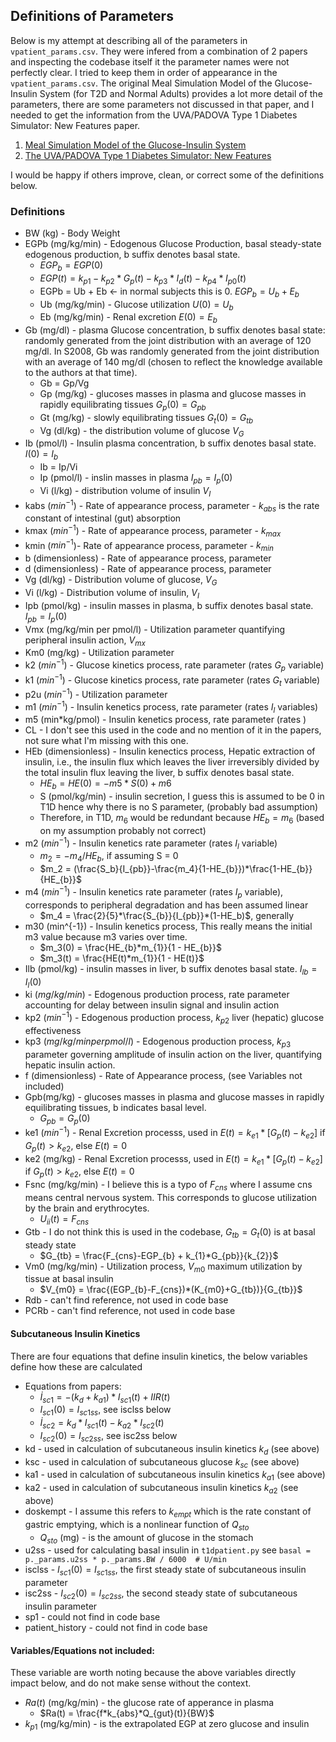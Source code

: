 ## Definitions of Parameters

Below is my attempt at describing all of the parameters in ```vpatient_params.csv```. They were infered from a combination of 2 papers and inspecting the codebase itself it the parameter names were not perfectly clear. I tried to keep them in order of appearance in the ```vpatient_params.csv```. The original Meal Simulation Model of the Glucose-Insulin System (for T2D and Normal Adults) provides a lot more detail of the parameters, there are some parameters not discussed in that paper, and I needed to get the information from the UVA/PADOVA Type 1 Diabetes Simulator: New Features paper.

1. [Meal Simulation Model of the Glucose-Insulin System](https://ieeexplore.ieee.org/abstract/document/4303268/references#references)
2. [The UVA/PADOVA Type 1 Diabetes Simulator: New Features](https://journals.sagepub.com/doi/10.1177/1932296813514502)

I would be happy if others improve, clean, or correct some of the definitions below.

### Definitions

* BW (kg) - Body Weight 
* EGPb (mg/kg/min) - Edogenous Glucose Production, basal steady-state edogenous production, b suffix denotes basal state.
  * $EGP_b = EGP(0)$
  * $EGP(t) = k_{p1} - k_{p2} * G_{p}(t) - k_{p3} * I_{d}(t) - k_{p4} * I_{p0}(t)$
  * EGPb = Ub + Eb <- in normal subjects this is 0. $EGP_b = U_{b} + E_{b}$
  * Ub (mg/kg/min) - Glucose utilization $U(0) = U_{b}$
  * Eb (mg/kg/min) - Renal excretion $E(0) = E_{b}$
* Gb (mg/dl) - plasma Glucose concentration, b suffix denotes basal state: randomly generated from the joint distribution with an average of 120 mg/dl.  In S2008, Gb was randomly generated from the joint distribution with an average of 140 mg/dl (chosen to reflect the knowledge available to the authors at that time). 
  * Gb = Gp/Vg
  * Gp (mg/kg) - glucoses masses in plasma and glucose masses in rapidly equilibrating tissues $G_p(0) = G_{pb}$
  * Gt (mg/kg) - slowly equilibrating tissues $G_{t}(0) = G_{tb}$
  * Vg (dl/kg) - the distribution volume of glucose $V_{G}$
* Ib (pmol/l) - Insulin plasma concentration, b suffix denotes basal state. $I(0) = I_{b}$
  * Ib = Ip/Vi
  * Ip (pmol/l) - inslin masses in plasma $I_{pb} = I_{p}(0)$
  * Vi (l/kg) - distribution volume of insulin $V_{I}$
* kabs ($min^{-1}$) - Rate of appearance process, parameter - $k_{abs}$ is the rate constant of intestinal (gut) absorption 
* kmax ($min^{-1}$) - Rate of appearance process, parameter - $k_{max}$
* kmin ($min^{-1}$)- Rate of appearance process, parameter - $k_{min}$
* b (dimensionless) - Rate of appearance process, parameter
* d (dimensionless) - Rate of appearance process, parameter
* Vg (dl/kg) - Distribution volume of glucose, $V_{G}$
* Vi (l/kg) - Distribution volume of insulin, $V_{I}$
* Ipb (pmol/kg) - insulin masses in plasma, b suffix denotes basal state. $I_{pb} = I_{p}(0)$
* Vmx (mg/kg/min per pmol/l) - Utilization parameter quantifying peripheral insulin action, $V_{mx}$
* Km0 (mg/kg) - Utilization parameter 
* k2 ($min^{-1}$) - Glucose kinetics process, rate parameter (rates $G_p$ variable)
* k1 ($min^{-1}$) - Glucose kinetics process, rate parameter (rates $G_t$ variable)
* p2u ($min^{-1}$) - Utilization parameter  
* m1 ($min^{-1}$) - Insulin kenetics process, rate parameter (rates $I_l$ variables)
* m5 (min*kg/pmol) - Insulin kenetics process, rate parameter (rates )
* CL - I don't see this used in the code and no mention of it in the papers, not sure what I'm missing with this one.
* HEb (dimensionless) - Insulin kenectics process, Hepatic extraction of insulin, i.e., the insulin flux which leaves the liver irreversibly divided by the total insulin flux leaving the liver, b suffix denotes basal state.
  * $HE_b = HE(0) = -m5*S(0) + m6$
  * S (pmol/kg/min) - insulin secretion, I guess this is assumed to be 0 in T1D hence why there is no S parameter, (probably bad assumption)
  * Therefore, in T1D, $m_6$ would be redundant because $HE_b = m_6$ (based on my assumption probably not correct)
* m2 ($min^{-1}$) - Insulin kenetics rate parameter (rates $I_l$ variable)
  * $m_2 = -m_4/HE_{b}$, if assuming S = 0
  * $m_2 = (\frac{S_b}{I_{pb}}-\frac{m_4}{1-HE_{b}})*\frac{1-HE_{b}}{HE_{b}}$ 
* m4 ($min^{-1}$) - Insulin kenetics rate parameter (rates $I_p$ variable), corresponds to peripheral degradation and has been assumed linear
  * $m_4 = \frac{2}{5}*\frac{S_{b}}{I_{pb}}*(1-HE_b)$, generally
* m30 (min^{-1}) - Insulin kenetics process, This really means the initial m3 value because m3 varies over time. 
  * $m_3(0) = \frac{HE_{b}*m_{1}}{1 - HE_{b}}$
  * $m_3(t) = \frac{HE(t)*m_{1}}{1 - HE(t)}$
* Ilb (pmol/kg) - insulin masses in liver, b suffix denotes basal state. $I_{lb} = I_{l}(0)$
* ki ($mg/kg/min$) - Edogenous production process, rate parameter accounting for delay between insulin signal and insulin action
* kp2 ($min^{-1}$) - Edogenous production process, $k_{p2}$ liver (hepatic) glucose effectiveness
* kp3 ($mg/kg/min per pmol/l$) - Edogenous production process, $k_{p3}$ parameter governing amplitude of insulin action on the liver, quantifying hepatic insulin action. 
* f (dimensionless) - Rate of Appearance process, (see Variables not included)
* Gpb(mg/kg) - glucoses masses in plasma and glucose masses in rapidly equilibrating tissues, b indicates basal level.
  * $G_{pb} = G_{p}(0)$
* ke1 ($min^{-1}$) - Renal Excretion processs, used in $E(t) = k_{e1} * [G_{p}(t)-k_{e2}]$ if $G_{p}(t) > k_{e2}$, else $E(t) = 0$
* ke2 (mg/kg) - Renal Excretion processs, used in $E(t) = k_{e1} * [G_{p}(t)-k_{e2}]$ if $G_{p}(t) > k_{e2}$, else $E(t) = 0$
* Fsnc (mg/kg/min) - I believe this is a typo of $F_{cns}$ where I assume cns means central nervous system. This corresponds to glucose utilization by the brain and erythrocytes. 
  * $U_{ii}(t) = F_{cns}$
* Gtb - I do not think this is used in the codebase, $G_{tb} = G_{t}(0)$ is at basal steady state
  * $G_{tb} = \frac{F_{cns}-EGP_{b} + k_{1}*G_{pb}}{k_{2}}$
* Vm0 (mg/kg/min) - Utilization process, $V_{m0}$ maximum utilization by tissue at basal insulin
  * $V_{m0} = \frac{(EGP_{b}-F_{cns})*(K_{m0}+G_{tb})}{G_{tb}}$
* Rdb - can't find reference, not used in code base
* PCRb - can't find reference, not used in code base
#### Subcutaneous Insulin Kinetics
There are four equations that define insulin kinetics, the below variables define how these are calculated
* Equations from papers:
  * $\dot{I}_{sc1} = -(k_{d} + k_{a1})*I_{sc1}(t) + IIR(t)$ 
  * $I_{sc1}(0) = I_{sc1ss}$, see isclss below
  * $\dot{I}_{sc2} = k_{d}*I_{sc1}(t) - k_{a2}*I_{sc2}(t)$ 
  * $I_{sc2}(0) = I_{sc2ss}$, see isc2ss below
* kd - used in calculation of subcutaneous insulin kinetics $k_{d}$ (see above)
* ksc - used in calculation of subcutaneous glucose $k_{sc}$ (see above)
* ka1 - used in calculation of subcutaneous insulin kinetics $k_{a1}$ (see above)
* ka2 - used in calculation of subcutaneous insulin kinetics $k_{a2}$ (see above)
* doskempt - I assume this refers to $k_{empt}$ which is the rate constant of gastric emptying, which is a nonlinear function of $Q_{sto}$
  * $Q_{sto}$ (mg) - is the amount of glucose in the stomach
* u2ss - used for calculating basal insulin in ```t1dpatient.py``` see ```basal = p._params.u2ss * p._params.BW / 6000  # U/min```
* isclss - $I_{sc1}(0) = I_{sc1ss}$, the first steady state of subcutaneous insulin parameter
* isc2ss - $I_{sc2}(0) = I_{sc2ss}$, the second steady state of subcutaneous insulin parameter
* sp1 - could not find in code base
* patient_history - could not find in code base

#### Variables/Equations not included:
These variable are worth noting because the above variables directly impact below, and do not make sense without the context.
* $Ra(t)$ (mg/kg/min) - the glucose rate of apperance in plasma 
  * $Ra(t) = \frac{f*k_{abs}*Q_{gut}(t)}{BW}$
* $k_{p1}$ (mg/kg/min) - is the extrapolated EGP at zero glucose and insulin
